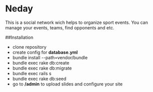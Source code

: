 # Neday
This is a social network wich helps to organize sport events. You can
manage your events, teams, find opponents and etc.

##Installation
- clone repository
- create config for **database.yml**
- bundle install --path=vendor/bundle
- bundle exec rake db:create
- bundle exec rake db:migrate
- bundle exec rails s
- bundle exec rake db:seed
- go to **/admin** to upload slides and configure your site

